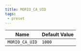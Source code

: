 ```yaml
---
title: MORIO_CA_UID
tags:
 - preset
---
```





<!-- MORIO_AUTO_GENERATED_CONTENT_STARTS - Manual changes made below will be overwritten -->
| Name | Default Value |
|------|---------------|
| `MORIO_CA_UID` | `1000` |
<!-- MORIO_AUTO_GENERATED_CONTENT_ENDS - Manual changes made above will be overwritten -->
